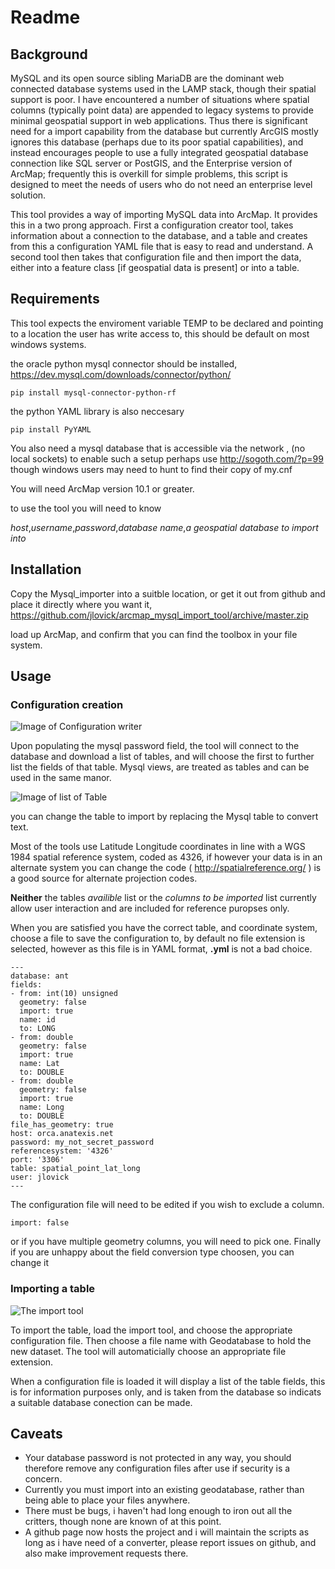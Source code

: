 # Readme  

## Background
MySQL and its open source sibling MariaDB are the dominant web connected database systems used in the LAMP stack, though their spatial support is poor. I have encountered a number of situations where spatial columns (typically point data) are appended to legacy systems to provide minimal geospatial support in web applications. Thus there is significant need for a import capability from the database but currently ArcGIS mostly ignores this database (perhaps due to its poor spatial capabilities), and instead encourages people to use a fully integrated geospatial database connection like SQL server or PostGIS, and the Enterprise version of ArcMap; frequently this is overkill for simple problems, this script is designed to meet the needs of users who do not need an enterprise level solution. 

This tool provides a way of importing MySQL data into ArcMap. It provides this in a two prong approach. First a configuration creator tool, takes information about a connection to the database, and a table and creates from this a configuration YAML file that is easy to read and understand. A second tool  then takes that configuration file and then import the data, either into a feature class [if geospatial data is present] or into a table.

## Requirements
This tool expects the enviroment variable TEMP to be declared and pointing to a location the user has write access to, this should be default on most windows systems.

the oracle python mysql connector should be installed, https://dev.mysql.com/downloads/connector/python/
```
pip install mysql-connector-python-rf
```
the python YAML library is also neccesary
```
pip install PyYAML
```
You also need a mysql database that is accessible via the network , (no local sockets) to enable such a setup perhaps use http://sogoth.com/?p=99 though windows users may need to hunt to find their copy of my.cnf

You will need ArcMap version 10.1 or greater.

to use the tool you will need to know

*host*,*username*,*password*,*database name*,*a geospatial database to import into*

## Installation
Copy the Mysql_importer into a suitble location, or get it out from github and place it directly where you want it, https://github.com/jlovick/arcmap_mysql_import_tool/archive/master.zip 

load up ArcMap, and confirm that you can find the toolbox in your file system.

## Usage
### Configuration creation
![Image of Configuration writer](https://s3-us-west-2.amazonaws.com/jlovick-gis/mysql_importer/config_window.jpg)

Upon populating the mysql password field, the tool will connect to the database and download a list of tables, and will choose the first to further list the fields of that table. Mysql views, are treated as tables and can be used in the same manor.

![Image of list of Table](https://s3-us-west-2.amazonaws.com/jlovick-gis/mysql_importer/config-2.jpg)

you can change the table to import by replacing the Mysql table to convert text.

Most of the tools use Latitude Longitude coordinates in line with a WGS 1984 spatial reference system, coded as 4326, if however your data is in an alternate system you can change the code ( http://spatialreference.org/ ) is a good source for alternate projection codes.

**Neither** the tables *availible* list or the *columns to be imported* list currently allow user interaction and are included for reference puropses only.

When you are satisfied you have the correct table, and coordinate system, choose a file to save the configuration to, by default no file extension is selected, however as this file is in YAML format, **.yml** is not a bad choice.

```
---
database: ant
fields:
- from: int(10) unsigned
  geometry: false
  import: true
  name: id
  to: LONG
- from: double
  geometry: false
  import: true
  name: Lat
  to: DOUBLE
- from: double
  geometry: false
  import: true
  name: Long
  to: DOUBLE
file_has_geometry: true
host: orca.anatexis.net
password: my_not_secret_password
referencesystem: '4326'
port: '3306'
table: spatial_point_lat_long
user: jlovick
---
```
The configuration file will need to be edited if you wish to exclude a column.
```
import: false
```
or if you have multiple geometry columns, you will need to pick one.
Finally if you are unhappy about the field conversion type choosen, you can change it 

### Importing a table

![The import tool](https://s3-us-west-2.amazonaws.com/jlovick-gis/mysql_importer/import.jpg)

To import the table, load the import tool, and choose the appropriate configuration file. Then choose a file name with Geodatabase to hold the new dataset. The tool will automaticially choose an appropriate file extension.

When a configuration file is loaded it will display a list of the table fields, this is for information purposes only, and is taken from the database so indicats a suitable database conection can be made.

## Caveats

- Your database password is not protected in any way, you should therefore remove any configuration files after use if security is a concern.
- Currently you must import into an existing geodatabase, rather than being able to place your files anywhere.
- There must be bugs, i haven't had long enough to iron out all the critters, though none are known of at this point. 
- A github page now hosts the project and i will maintain the scripts as long as i have need of a converter, please report issues on github, and also make improvement requests there.
